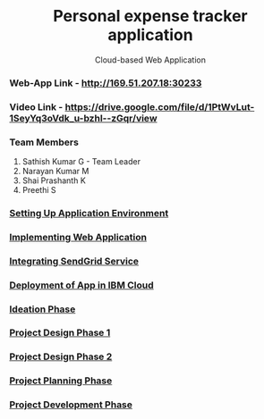 <h1 align="center" style="margin-top: 0px;">Personal expense tracker application</h1>
<p align="center" >Cloud-based Web Application</p>


### Web-App Link - http://169.51.207.18:30233

### Video Link - https://drive.google.com/file/d/1PtWvLut-1SeyYq3oVdk_u-bzhl--zGqr/view
### Team Members
<ol>
<li>Sathish Kumar G - Team Leader</li> 
<li>Narayan Kumar M</li>
<li>Shai Prashanth K</li>
<li>Preethi S</li>
</ol>

### [Setting Up Application Environment](https://github.com/IBM-EPBL/IBM-Project-17344-1659634885/blob/main/Project%20Development%20Phase/Deployment%20of%20App%20in%20IBM%20Cloud.pdf)
### [Implementing Web Application](https://github.com/IBM-EPBL/IBM-Project-17344-1659634885/blob/main/Project%20Development%20Phase/Implementing%20Web%20Application.pdf)
### [Integrating SendGrid Service](https://github.com/IBM-EPBL/IBM-Project-17344-1659634885/blob/main/Project%20Development%20Phase/Integrating%20SendGrid%20Service.pdf)
### [Deployment of App in IBM Cloud](https://github.com/IBM-EPBL/IBM-Project-17344-1659634885/blob/main/Project%20Development%20Phase/Setting%20up%20Application%20Environment.pdf)
### [Ideation Phase](https://github.com/IBM-EPBL/IBM-Project-17344-1659634885/tree/main/Project%20Design%20%26%20Planning/Ideation%20Phase) 
### [Project Design Phase 1](https://github.com/IBM-EPBL/IBM-Project-17344-1659634885/tree/main/Project%20Design%20%26%20Planning/Project%20Design%20Phase%201)
### [Project Design Phase 2](https://github.com/IBM-EPBL/IBM-Project-17344-1659634885/tree/main/Project%20Design%20%26%20Planning/Project%20Design%20Phase%202)
### [Project Planning Phase](https://github.com/IBM-EPBL/IBM-Project-17344-1659634885/tree/main/Project%20Design%20%26%20Planning/Project%20Planning)
### [Project Development Phase](https://github.com/IBM-EPBL/IBM-Project-17344-1659634885/tree/main/Project%20Development%20Phase)   
